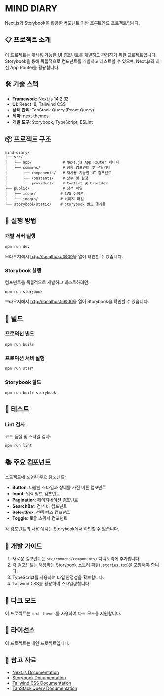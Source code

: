 # MIND DIARY

Next.js와 Storybook을 활용한 컴포넌트 기반 프론트엔드 프로젝트입니다.

## 📋 프로젝트 소개

이 프로젝트는 재사용 가능한 UI 컴포넌트를 개발하고 관리하기 위한 프로젝트입니다.
Storybook을 통해 독립적으로 컴포넌트를 개발하고 테스트할 수 있으며, Next.js의 최신 App Router를 활용합니다.

## 🛠️ 기술 스택

- **Framework**: Next.js 14.2.32
- **UI**: React 18, Tailwind CSS
- **상태 관리**: TanStack Query (React Query)
- **테마**: next-themes
- **개발 도구**: Storybook, TypeScript, ESLint

## 📦 프로젝트 구조

```
mind-diary/
├── src/
│   ├── app/              # Next.js App Router 페이지
│   └── commons/          # 공통 컴포넌트 및 유틸리티
│       ├── components/   # 재사용 가능한 UI 컴포넌트
│       ├── constants/    # 상수 및 설정
│       └── providers/    # Context 및 Provider
├── public/               # 정적 파일
│   ├── icons/           # SVG 아이콘
│   └── images/          # 이미지 파일
└── storybook-static/    # Storybook 빌드 결과물
```

## 🚀 실행 방법

### 개발 서버 실행

```bash
npm run dev
```

브라우저에서 [http://localhost:3000](http://localhost:3000)을 열어 확인할 수 있습니다.

### Storybook 실행

컴포넌트를 독립적으로 개발하고 테스트하려면:

```bash
npm run storybook
```

브라우저에서 [http://localhost:6006](http://localhost:6006)을 열어 Storybook을 확인할 수 있습니다.

## 🔨 빌드

### 프로덕션 빌드

```bash
npm run build
```

### 프로덕션 서버 실행

```bash
npm run start
```

### Storybook 빌드

```bash
npm run build-storybook
```

## 📝 테스트

### Lint 검사

코드 품질 및 스타일 검사:

```bash
npm run lint
```

## 📚 주요 컴포넌트

프로젝트에 포함된 주요 컴포넌트:

- **Button**: 다양한 스타일과 상태를 가진 버튼 컴포넌트
- **Input**: 입력 필드 컴포넌트
- **Pagination**: 페이지네이션 컴포넌트
- **SearchBar**: 검색 바 컴포넌트
- **SelectBox**: 선택 박스 컴포넌트
- **Toggle**: 토글 스위치 컴포넌트

각 컴포넌트의 사용 예시는 Storybook에서 확인할 수 있습니다.

## 🎨 개발 가이드

1. 새로운 컴포넌트는 `src/commons/components/` 디렉토리에 추가합니다.
2. 각 컴포넌트는 해당하는 Storybook 스토리 파일(`.stories.tsx`)을 포함해야 합니다.
3. TypeScript를 사용하여 타입 안정성을 확보합니다.
4. Tailwind CSS를 활용하여 스타일링합니다.

## 🌙 다크 모드

이 프로젝트는 `next-themes`를 사용하여 다크 모드를 지원합니다.

## 📄 라이선스

이 프로젝트는 개인 프로젝트입니다.

## 🔗 참고 자료

- [Next.js Documentation](https://nextjs.org/docs)
- [Storybook Documentation](https://storybook.js.org/docs)
- [Tailwind CSS Documentation](https://tailwindcss.com/docs)
- [TanStack Query Documentation](https://tanstack.com/query/latest)
